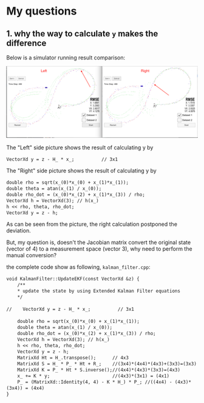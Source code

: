 
# My questions

## 1. why the way to calculate `y` makes the difference

Below is a simulator running result comparison:

![simulator_result_compare](./img/EKF_compare.png)

The "Left" side picture shows the result of calculating y by

```
VectorXd y = z - H_ * x_;          // 3x1
```

The "Right" side picture shows the result of calculating y by

```
double rho = sqrt(x_(0)*x_(0) + x_(1)*x_(1));
double theta = atan(x_(1) / x_(0));
double rho_dot = (x_(0)*x_(2) + x_(1)*x_(3)) / rho;
VectorXd h = VectorXd(3); // h(x_)
h << rho, theta, rho_dot;
VectorXd y = z - h;
```

As can be seen from the picture, the right calculation postponed the deviation.

But, my question is, doesn't the Jacobian matrix convert the original state (vector of 4)
to a measurement space (vector 3), why need to perform the manual conversion?

the complete code show as following, `kalman_filter.cpp`:


```
void KalmanFilter::UpdateEKF(const VectorXd &z) {
    /**
    * update the state by using Extended Kalman Filter equations
    */

//    VectorXd y = z - H_ * x_;          // 3x1

    double rho = sqrt(x_(0)*x_(0) + x_(1)*x_(1));
    double theta = atan(x_(1) / x_(0));
    double rho_dot = (x_(0)*x_(2) + x_(1)*x_(3)) / rho;
    VectorXd h = VectorXd(3); // h(x_)
    h << rho, theta, rho_dot;
    VectorXd y = z - h;
    MatrixXd Ht = H_.transpose();      // 4x3
    MatrixXd S = H_ * P_ * Ht + R_;    //(3x4)*(4x4)*(4x3)+(3x3)=(3x3)
    MatrixXd K = P_ * Ht * S.inverse();//(4x4)*(4x3)*(3x3)=(4x3)
    x_ += K * y;                       //(4x3)*(3x1) = (4x1)
    P_ = (MatrixXd::Identity(4, 4) - K * H_) * P_; //((4x4) - (4x3)*(3x4)) = (4x4)
}

```







